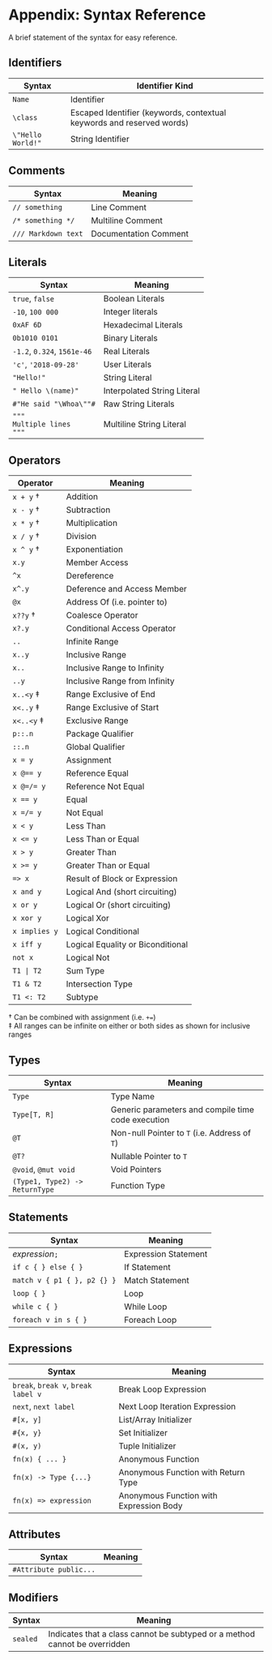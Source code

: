 # Appendix: Syntax Reference

A brief statement of the syntax for easy reference.

## Identifiers

| Syntax            | Identifier Kind                                                       |
| ----------------- | --------------------------------------------------------------------- |
| `Name`            | Identifier                                                            |
| `\class`          | Escaped Identifier (keywords, contextual keywords and reserved words) |
| `\"Hello World!"` | String Identifier                                                     |

## Comments

| Syntax              | Meaning               |
| ------------------- | --------------------- |
| `// something`      | Line Comment          |
| `/* something */`   | Multiline Comment     |
| `/// Markdown text` | Documentation Comment |

## Literals

| Syntax                             | Meaning                     |
| ---------------------------------- | --------------------------- |
| `true`, `false`                    | Boolean Literals            |
| `-10`, `100 000`                   | Integer literals            |
| `0xAF 6D`                          | Hexadecimal Literals        |
| `0b1010 0101`                      | Binary Literals             |
| `-1.2`, `0.324`, `1561e-46`        | Real Literals               |
| `'c'`, `'2018-09-28'`              | User Literals               |
| `"Hello!"`                         | String Literal              |
| `" Hello \(name)"`                 | Interpolated String Literal |
| `#"He said "\Whoa\""#`             | Raw String Literals         |
| `"""`<br>`Multiple lines`<br>`"""` | Multiline String Literal    |

## Operators

| Operator      | Meaning                           |
| ------------- | --------------------------------- |
| `x + y` †     | Addition                          |
| `x - y` †     | Subtraction                       |
| `x * y` †     | Multiplication                    |
| `x / y` †     | Division                          |
| `x ^ y` †     | Exponentiation                    |
| `x.y`         | Member Access                     |
| `^x`          | Dereference                       |
| `x^.y`        | Deference and Access Member       |
| `@x`          | Address Of (i.e. pointer to)      |
| `x??y` †      | Coalesce Operator                 |
| `x?.y`        | Conditional Access Operator       |
| `..`          | Infinite Range                    |
| `x..y`        | Inclusive Range                   |
| `x..`         | Inclusive Range to Infinity       |
| `..y`         | Inclusive Range from Infinity     |
| `x..<y` ‡     | Range Exclusive of End            |
| `x<..y` ‡     | Range Exclusive of Start          |
| `x<..<y` ‡    | Exclusive Range                   |
| `p::.n`       | Package Qualifier                 |
| `::.n`        | Global Qualifier                  |
| `x = y`       | Assignment                        |
| `x @== y`     | Reference Equal                   |
| `x @=/= y`    | Reference Not Equal               |
| `x == y`      | Equal                             |
| `x =/= y`     | Not Equal                         |
| `x < y`       | Less Than                         |
| `x <= y`      | Less Than or Equal                |
| `x > y`       | Greater Than                      |
| `x >= y`      | Greater Than or Equal             |
| `=> x`        | Result of Block or Expression     |
| `x and y`     | Logical And (short circuiting)    |
| `x or y`      | Logical Or (short circuiting)     |
| `x xor y`     | Logical Xor                       |
| `x implies y` | Logical Conditional               |
| `x iff y`     | Logical Equality or Biconditional |
| `not x`       | Logical Not                       |
| `T1 \| T2`    | Sum Type                          |
| `T1 & T2`     | Intersection Type                 |
| `T1 <: T2`    | Subtype                           |

† Can be combined with assignment (i.e. `+=`) \
‡ All ranges can be infinite on either or both sides as shown for inclusive ranges

## Types

| Syntax                         | Meaning                                            |
| ------------------------------ | -------------------------------------------------- |
| `Type`                         | Type Name                                          |
| `Type[T, R]`                   | Generic parameters and compile time code execution |
| `@T`                           | Non-null Pointer to `T`    (i.e. Address of `T`)   |
| `@T?`                          | Nullable Pointer to `T`                            |
| `@void`, `@mut void`           | Void Pointers                                      |
| `(Type1, Type2) -> ReturnType` | Function Type                                      |

## Statements

| Syntax                      | Meaning              |
| --------------------------- | -------------------- |
| *expression*`;`             | Expression Statement |
| `if c { } else { }`         | If Statement         |
| `match v { p1 { }, p2 {} }` | Match Statement      |
| `loop { }`                  | Loop                 |
| `while c { }`               | While Loop           |
| `foreach v in s { }`        | Foreach Loop         |

## Expressions

| Syntax                              | Meaning                                 |
| ----------------------------------- | --------------------------------------- |
| `break`, `break v`, `break label v` | Break Loop Expression                   |
| `next`, `next label`                | Next Loop Iteration Expression          |
| `#[x, y]`                           | List/Array Initializer                  |
| `#{x, y}`                           | Set Initializer                         |
| `#(x, y)`                           | Tuple Initializer                       |
| `fn(x) { ... }`                     | Anonymous Function                      |
| `fn(x) -> Type {...}`               | Anonymous Function with Return Type     |
| `fn(x) => expression`               | Anonymous Function with Expression Body |

## Attributes

| Syntax                 | Meaning |
| ---------------------- | ------- |
| `#Attribute public...` |         |

## Modifiers

| Syntax   | Meaning                                                                    |
| -------- | -------------------------------------------------------------------------- |
| `sealed` | Indicates that a class cannot be subtyped or a method cannot be overridden |
